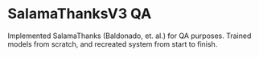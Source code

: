 # SalamaThanksV3 QA

Implemented SalamaThanks (Baldonado, et. al.) for QA purposes. Trained models from scratch, and recreated system from start to finish.
